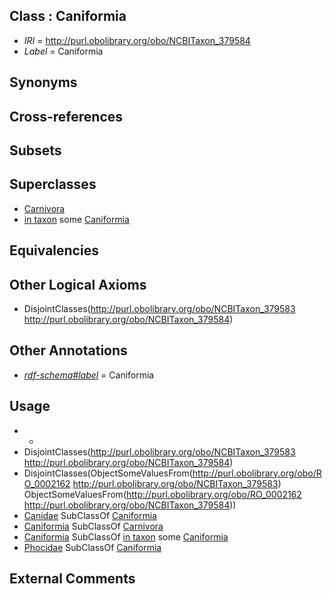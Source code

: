 
## Class : Caniformia

 * *IRI* = http://purl.obolibrary.org/obo/NCBITaxon_379584
 * *Label* = Caniformia

## Synonyms


## Cross-references


## Subsets


## Superclasses

 * [Carnivora](../../NCBITaxon/54/NCBITaxon_33554.md)
 * [in taxon](../../RO/62/RO_0002162.md) some [Caniformia](../../NCBITaxon/84/NCBITaxon_379584.md)

## Equivalencies


## Other Logical Axioms

 * DisjointClasses(<http://purl.obolibrary.org/obo/NCBITaxon_379583> <http://purl.obolibrary.org/obo/NCBITaxon_379584>)

## Other Annotations

 * *[rdf-schema#label](../../el/rdf-schema#label.md)* = Caniformia

## Usage

 * -
 * DisjointClasses(<http://purl.obolibrary.org/obo/NCBITaxon_379583> <http://purl.obolibrary.org/obo/NCBITaxon_379584>)
 * DisjointClasses(ObjectSomeValuesFrom(<http://purl.obolibrary.org/obo/RO_0002162> <http://purl.obolibrary.org/obo/NCBITaxon_379583>) ObjectSomeValuesFrom(<http://purl.obolibrary.org/obo/RO_0002162> <http://purl.obolibrary.org/obo/NCBITaxon_379584>))
 * [Canidae](../../NCBITaxon/08/NCBITaxon_9608.md) SubClassOf [Caniformia](../../NCBITaxon/84/NCBITaxon_379584.md)
 * [Caniformia](../../NCBITaxon/84/NCBITaxon_379584.md) SubClassOf [Carnivora](../../NCBITaxon/54/NCBITaxon_33554.md)
 * [Caniformia](../../NCBITaxon/84/NCBITaxon_379584.md) SubClassOf [in taxon](../../RO/62/RO_0002162.md) some [Caniformia](../../NCBITaxon/84/NCBITaxon_379584.md)
 * [Phocidae](../../NCBITaxon/09/NCBITaxon_9709.md) SubClassOf [Caniformia](../../NCBITaxon/84/NCBITaxon_379584.md)

## External Comments


